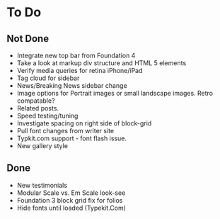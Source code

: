 # To Do

## Not Done

- Integrate new top bar from Foundation 4
- Take a look at markup div structure and HTML 5 elements
- Verify media queries for retina iPhone/iPad
- Tag cloud for sidebar
- News/Breaking News sidebar change
- Image options for Portrait images or small landscape images. Retro compatable?
- Related posts.
- Speed testing/tuning
- Investigate spacing on right side of block-grid
- Pull font changes from writer site
- Typkit.com support - font flash issue.
- New gallery style

## Done

- New testimonials
- Modular Scale vs. Em Scale look-see
- Foundation 3 block grid fix for folios
- Hide fonts until loaded (Typekit.Com)
